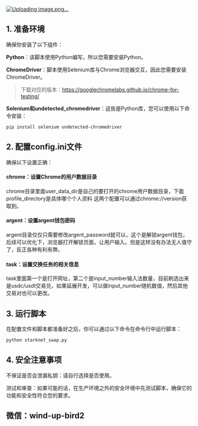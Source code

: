 [![Uploading image.png…]()
](https://www.google.com/imgres?imgurl=https%3A%2F%2Fblockzeit.com%2Fwp-content%2Fuploads%2F2022%2F07%2Fimage-37.png&tbnid=olRpqNGo293AiM&vet=12ahUKEwjX8q35rPeAAxX3afUHHZ_VCicQMygQegQIARB2..i&imgrefurl=https%3A%2F%2Fblockzeit.com%2Fstark-token-confirmed-details-on-starkwares-new-token%2F&docid=FwLyl0jVkJs82M&w=1271&h=583&q=starknet&ved=2ahUKEwjX8q35rPeAAxX3afUHHZ_VCicQMygQegQIARB2)

## 1. 准备环境

确保你安装了以下组件：

**Python**：该脚本使用Python编写，所以您需要安装Python。

**ChromeDriver**：脚本使用Selenium库与Chrome浏览器交互，因此您需要安装ChromeDriver。  

> 下载对应的版本：https://googlechromelabs.github.io/chrome-for-testing/  

**Selenium和undetected_chromedriver**：这些是Python库，您可以使用以下命令安装：

```bash
pip install selenium undetected-chromedriver
```

## 2. 配置config.ini文件

确保以下设置正确：

#### chrome：设置Chrome的用户数据目录

chrome目录里面user_data_dir是自己的要打开的chrome用户数据目录，下面profile_directory是具体哪个个人资料 这两个配置可以通过chrome://version获取到。

#### argent：设置argent钱包密码

argent目录仅仅只需要修改argent_password就可以，这个是解锁argent钱包，后续可以优化下，浏览器打开解锁页面，让用户输入。但是这样没有办法无人值守了，反正各种有利有弊。

#### task：设置交换任务的相关信息

task里面第一个是打开网址，第二个是input_number输入法数量，目前刷选出来是usdc/usdt交易兑，如果延展开发，可以做input_number随机数值，然后其他交易对也可以更改。

## 3. 运行脚本

在配置文件和脚本都准备好之后，你可以通过以下命令在命令行中运行脚本：

```bash
python starknet_swap.py
```

## 4. 安全注意事项

不保证是否会泄漏私钥：请自行选择是否使用。

测试和审查：如果可能的话，在生产环境之外的安全环境中先测试脚本，确保它的功能和安全性符合您的要求。

## 微信：wind-up-bird2
